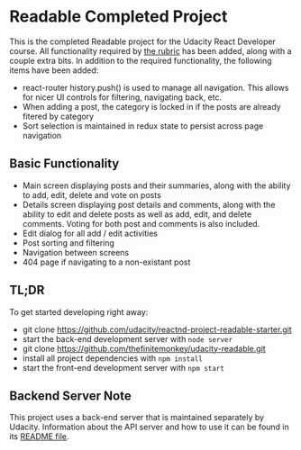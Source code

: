 # Readable Completed Project

This is the completed Readable project for the Udacity React Developer course. All functionality required by [the rubric](https://review.udacity.com/#!/rubrics/1017/view) has been added, along with a couple extra bits. In addition to the required functionality, the following items have been added:

* react-router history.push() is used to manage all navigation. This allows for nicer UI controls for filtering, navigating back, etc.
* When adding a post, the category is locked in if the posts are already fitered by category
* Sort selection is maintained in redux state to persist across page navigation

## Basic Functionality
* Main screen displaying posts and their summaries, along with the ability to add, edit, delete and vote on posts
* Details screen displaying post details and comments, along with the ability to edit and delete posts as well as add, edit, and delete comments. Voting for both post and comments is also included.
* Edit dialog for all add / edit activities
* Post sorting and filtering
* Navigation between screens
* 404 page if navigating to a non-existant post

## TL;DR

To get started developing right away:

* git clone https://github.com/udacity/reactnd-project-readable-starter.git
* start the back-end development server with `node server`
* git clone https://github.com/thefinitemonkey/udacity-readable.git
* install all project dependencies with `npm install`
* start the front-end development server with `npm start`

## Backend Server Note

This project uses a back-end server that is maintained separately by Udacity. Information about the API server and how to use it can be found in its [README file](api-server/README.md).